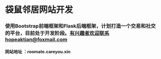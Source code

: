 # 袋鼠邻居网站开发
### 使用Bootstrap前端框架和Flask后端框架，计划打造一个交易和社交的平台，目前处于开发阶段。有兴趣者欢迎联系hopeaktian@foxmail.com
#### 网站地址 ：roomate.careyou.xin
